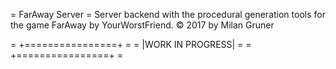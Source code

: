 = FarAway Server =
Server backend with the procedural generation tools for the game FarAway by YourWorstFriend.
&copy; 2017 by Milan Gruner

= +================+ =
= |WORK IN PROGRESS| =
= +================+ =
